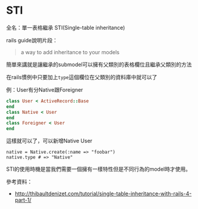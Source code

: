# STI


全名：單一表格繼承 STI(Single-table inheritance)

rails guide說明片段：
>a way to add inheritance to your models

簡單來講就是讓繼承的submodel可以擁有父類別的表格欄位且繼承父類別的方法

在rails慣例中只要加上`type`這個欄位在父類別的資料庫中就可以了

例：User有分Native跟Foreigner
```ruby
class User < ActiveRecord::Base
end
class Native < User
end
class Foreigner < User
end
```

這樣就可以了，可以新增Native User

```
native = Native.create(:name => "foobar")
native.type # => "Native"
```

STI的使用時機是當我們需要一個擁有一樣特性但是不同行為的model時才使用。

參考資料：

* http://thibaultdenizet.com/tutorial/single-table-inheritance-with-rails-4-part-1/
